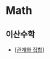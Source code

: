 # Math

## 이산수학

- [[관계와 집합]]

[//begin]: # "Autogenerated link references for markdown compatibility"
[관계와 집합]: 관계와-집합 "관계와 집합"
[//end]: # "Autogenerated link references"